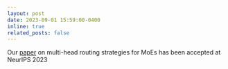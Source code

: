 ```yaml
---
layout: post
date: 2023-09-01 15:59:00-0400
inline: true
related_posts: false
---
```


Our [paper](
https://arxiv.org/abs/2211.03831
) on multi-head routing strategies for MoEs has been accepted at NeurIPS 2023
